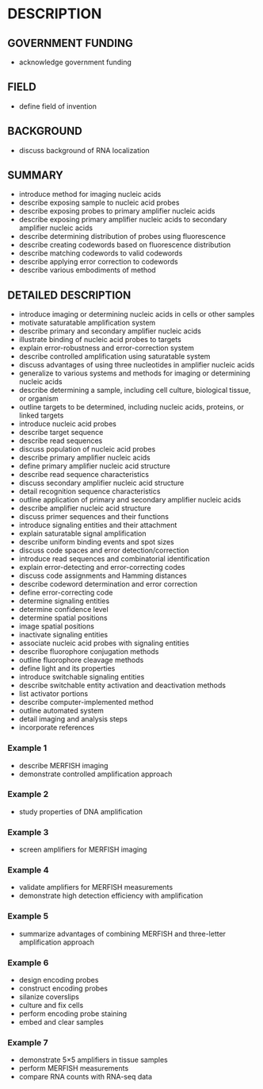 # DESCRIPTION

## GOVERNMENT FUNDING

- acknowledge government funding

## FIELD

- define field of invention

## BACKGROUND

- discuss background of RNA localization

## SUMMARY

- introduce method for imaging nucleic acids
- describe exposing sample to nucleic acid probes
- describe exposing probes to primary amplifier nucleic acids
- describe exposing primary amplifier nucleic acids to secondary amplifier nucleic acids
- describe determining distribution of probes using fluorescence
- describe creating codewords based on fluorescence distribution
- describe matching codewords to valid codewords
- describe applying error correction to codewords
- describe various embodiments of method

## DETAILED DESCRIPTION

- introduce imaging or determining nucleic acids in cells or other samples
- motivate saturatable amplification system
- describe primary and secondary amplifier nucleic acids
- illustrate binding of nucleic acid probes to targets
- explain error-robustness and error-correction system
- describe controlled amplification using saturatable system
- discuss advantages of using three nucleotides in amplifier nucleic acids
- generalize to various systems and methods for imaging or determining nucleic acids
- describe determining a sample, including cell culture, biological tissue, or organism
- outline targets to be determined, including nucleic acids, proteins, or linked targets
- introduce nucleic acid probes
- describe target sequence
- describe read sequences
- discuss population of nucleic acid probes
- describe primary amplifier nucleic acids
- define primary amplifier nucleic acid structure
- describe read sequence characteristics
- discuss secondary amplifier nucleic acid structure
- detail recognition sequence characteristics
- outline application of primary and secondary amplifier nucleic acids
- describe amplifier nucleic acid structure
- discuss primer sequences and their functions
- introduce signaling entities and their attachment
- explain saturatable signal amplification
- describe uniform binding events and spot sizes
- discuss code spaces and error detection/correction
- introduce read sequences and combinatorial identification
- explain error-detecting and error-correcting codes
- discuss code assignments and Hamming distances
- describe codeword determination and error correction
- define error-correcting code
- determine signaling entities
- determine confidence level
- determine spatial positions
- image spatial positions
- inactivate signaling entities
- associate nucleic acid probes with signaling entities
- describe fluorophore conjugation methods
- outline fluorophore cleavage methods
- define light and its properties
- introduce switchable signaling entities
- describe switchable entity activation and deactivation methods
- list activator portions
- describe computer-implemented method
- outline automated system
- detail imaging and analysis steps
- incorporate references

### Example 1

- describe MERFISH imaging
- demonstrate controlled amplification approach

### Example 2

- study properties of DNA amplification

### Example 3

- screen amplifiers for MERFISH imaging

### Example 4

- validate amplifiers for MERFISH measurements
- demonstrate high detection efficiency with amplification

### Example 5

- summarize advantages of combining MERFISH and three-letter amplification approach

### Example 6

- design encoding probes
- construct encoding probes
- silanize coverslips
- culture and fix cells
- perform encoding probe staining
- embed and clear samples

### Example 7

- demonstrate 5×5 amplifiers in tissue samples
- perform MERFISH measurements
- compare RNA counts with RNA-seq data

